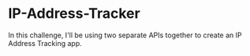 # IP-Address-Tracker
In this challenge, I'll be using two separate APIs together to create an IP Address Tracking app.
